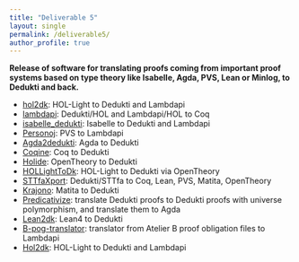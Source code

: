```yaml
---
title: "Deliverable 5"
layout: single
permalink: /deliverable5/
author_profile: true
---
```


**Release of software for translating proofs coming from important proof systems based on type theory like Isabelle, Agda, PVS, Lean or Minlog, to Dedukti and back.**

- [hol2dk](https://github.com/Deducteam/hol2dk): HOL-Light to Dedukti and Lambdapi
- [lambdapi](https://lambdapi.readthedocs.io/en/latest/options.html#export): Dedukti/HOL and Lambdapi/HOL to Coq
- [isabelle_dedukti](https://github.com/Deducteam/isabelle_dedukti): Isabelle to Dedukti and Lambdapi
- [Personoj](https://github.com/Deducteam/personoj): PVS to Lambdapi
- [Agda2dedukti](https://github.com/Deducteam/Agda2Dedukti): Agda to Dedukti
- [Coqine](https://github.com/Deducteam/CoqInE): Coq to Dedukti
- [Holide](https://github.com/Deducteam/Holide): OpenTheory to Dedukti
- [HOLLightToDk](https://github.com/Deducteam/HOLLightToDk): HOL-Light to Dedukti via OpenTheory
- [STTfaXport](https://github.com/Deducteam/sttfaxport): Dedukti/STTfa to Coq, Lean, PVS, Matita, OpenTheory
- [Krajono](https://github.com/Deducteam/Krajono): Matita to Dedukti
- [Predicativize](https://github.com/Deducteam/predicativize): translate Dedukti proofs to Dedukti proofs with universe polymorphism, and translate them to Agda 
- [Lean2dk](https://github.com/Deducteam/lean2dk): Lean4 to Dedukti
- [B-pog-translator](https://github.com/Deducteam/B-pog-translator): translator from Atelier B proof obligation files to Lambdapi
- [Hol2dk](https://github.com/Deducteam/hol2dk): HOL-Light to Dedukti and Lambdapi
